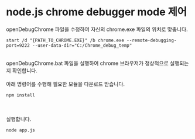 # node.js chrome debugger mode 제어

openDebugChrome 파일을 수정하여 자신의 chrome.exe 파일의 위치로 맞춥니다.

```
start /d "{PATH_TO_CHROME.EXE}" /b chrome.exe --remote-debugging-port=9222 --user-data-dir="C:/Chrome_debug_temp"
```

<br>
openDebugChrome.bat 파일을 실행하여 chrome 브라우저가 정상적으로 실행되는 지 확인합니다.
<br><br>
아래 명령어를 수행해 필요한 모듈을 다운로드 받습니다.

```
npm install
```

<br><br>
실행합니다.

```
node app.js
```
